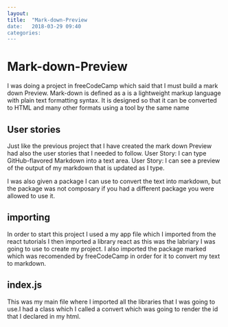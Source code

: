 ```yaml
---
layout: 
title:  "Mark-down-Preview
date:   2018-03-29 09:40
categories: 
---
```

# Mark-down-Preview
I was doing a project in freeCodeCamp which said that I must build a mark down Preview.
Mark-down is defined as a is a lightweight markup language with plain text formatting syntax. 
It is designed so that it can be converted to HTML and many other formats using a tool by the same name
## User stories
Just like the previous project that I have created the mark down Preview had also the user stories that I needed to follow.
User Story: I can type GitHub-flavored Markdown into a text area.
User Story: I can see a preview of the output of my markdown that is updated as I type.

I was also given a package I can use to convert the text into markdown, but the package was not composary if you had a different package you were allowed to use it.

##  importing 
In order to start this project I used a my app file which I imported from the react tutorials
I then imported a library react as this was the labriary I was going to use to create my project.
I also imported the package marked which was recomended by freeCodeCamp in order for it to convert my text to markdown.

## index.js
This was my main file where I imported all the libraries that I was going to use.I had a class which I called a convert  which was going to render the id that I declared in my html.